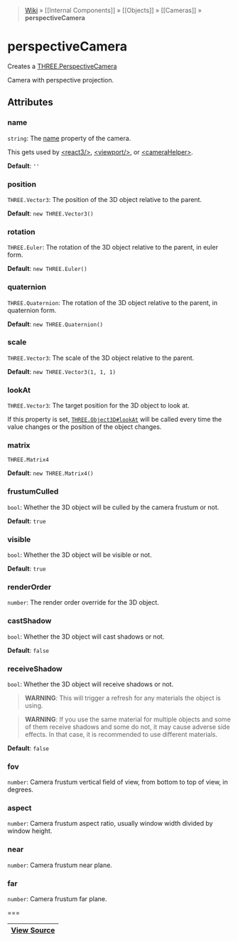 > [Wiki](Home) » [[Internal Components]] » [[Objects]] » [[Cameras]] » **perspectiveCamera**

# perspectiveCamera

Creates a [THREE.PerspectiveCamera](https://threejs.org/docs/#api/cameras/PerspectiveCamera)

Camera with perspective projection.

## Attributes

### name
``` string ```: The [name](https://threejs.org/docs/#api/core/Object3D.name) property of the camera.

This gets used by [&lt;react3/&gt;](react3), [&lt;viewport/&gt;](viewport), or [&lt;cameraHelper&gt;](cameraHelper).

**Default**: `''`

### position
``` THREE.Vector3 ```: The position of the 3D object relative to the parent.

**Default**: `new THREE.Vector3()`

### rotation
``` THREE.Euler ```: The rotation of the 3D object relative to the parent, in euler form.

**Default**: `new THREE.Euler()`

### quaternion
``` THREE.Quaternion ```: The rotation of the 3D object relative to the parent, in quaternion form.

**Default**: `new THREE.Quaternion()`

### scale
``` THREE.Vector3 ```: The scale of the 3D object relative to the parent.

**Default**: `new THREE.Vector3(1, 1, 1)`

### lookAt
``` THREE.Vector3 ```: The target position for the 3D object to look at.

If this property is set, [`THREE.Object3D#lookAt`](https://threejs.org/docs/#api/core/Object3D.lookAt) will be called every time the value changes or the position of the object changes.

### matrix
``` THREE.Matrix4 ```

**Default**: `new THREE.Matrix4()`

### frustumCulled
``` bool ```: Whether the 3D object will be culled by the camera frustum or not.

**Default**: `true`

### visible
``` bool ```: Whether the 3D object will be visible or not.

**Default**: `true`

### renderOrder
``` number ```: The render order override for the 3D object.

### castShadow
``` bool ```: Whether the 3D object will cast shadows or not.

**Default**: `false`

### receiveShadow
``` bool ```: Whether the 3D object will receive shadows or not.
> **WARNING**: This will trigger a refresh for any materials the object is using.

> **WARNING**: If you use the same material for multiple objects and some of them receive shadows and some do not, it may cause adverse side effects. In that case, it is recommended to use different materials.

**Default**: `false`

### fov
``` number ```: Camera frustum vertical field of view, from bottom to top of view, in degrees.

### aspect
``` number ```: Camera frustum aspect ratio, usually window width divided by window height.

### near
``` number ```: Camera frustum near plane.

### far
``` number ```: Camera frustum far plane.

===

|**[View Source](../blob/master/src/lib/descriptors/Object/Camera/PerspectiveCameraDescriptor.js)**|
 ---|
